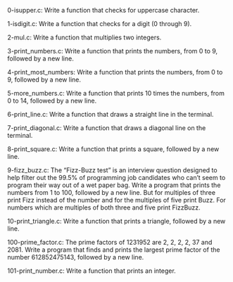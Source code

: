 0-isupper.c: Write a function that checks for uppercase character.

1-isdigit.c: Write a function that checks for a digit (0 through 9).

2-mul.c: Write a function that multiplies two integers.

3-print_numbers.c: Write a function that prints the numbers, from 0 to 9, followed by a new line.

4-print_most_numbers: Write a function that prints the numbers, from 0 to 9, followed by a new line.

5-more_numbers.c: Write a function that prints 10 times the numbers, from 0 to 14, followed by a new line.

6-print_line.c: Write a function that draws a straight line in the terminal.

7-print_diagonal.c: Write a function that draws a diagonal line on the terminal.

8-print_square.c: Write a function that prints a square, followed by a new line.

9-fizz_buzz.c: The “Fizz-Buzz test” is an interview question designed to help filter out the 99.5% of programming job candidates who can’t seem to program their way out of a wet paper bag.
Write a program that prints the numbers from 1 to 100, followed by a new line. But for multiples of three print Fizz instead of the number and for the multiples of five print Buzz. For numbers which are multiples of both three and five print FizzBuzz.

10-print_triangle.c: Write a function that prints a triangle, followed by a new line.

100-prime_factor.c: The prime factors of 1231952 are 2, 2, 2, 2, 37 and 2081.
Write a program that finds and prints the largest prime factor of the number 612852475143, followed by a new line.

101-print_number.c: Write a function that prints an integer.
